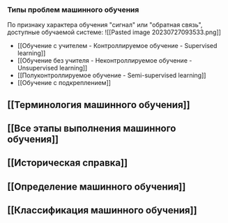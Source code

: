 ### Типы проблем машинного обучения
По признаку характера обучения "сигнал" или "обратная связь",  доступные обучаемой системе: ![[Pasted image 20230727093533.png]]
- [[Обучение с учителем - Контроллируемое обучение - Supervised learning]]
- [[Обучение без учителя - Неконтроллируемое обучение - Unsupervised learning]]
- [[Полуконтроллируемое обучение - Semi-supervised learning]]
- [[Обучение с подкреплением]]

[[Терминология машинного обучения]]
---

[[Все этапы выполнения машинного обучения]]
---

[[Историческая справка]]
---

[[Определение машинного обучения]]
---

[[Классификация машинного обучения]]
---